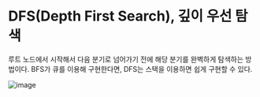 # DFS(Depth First Search), 깊이 우선 탐색
루트 노드에서 시작해서 다음 분기로 넘어가기 전에 해당 분기를 완벽하게 탐색하는 방법이다. BFS가 큐를 이용해 구현한다면, DFS는 스택을 이용하면 쉽게 구현할 수 있다. 

![image](https://user-images.githubusercontent.com/74875490/171972003-0b834728-8a73-4bc9-96ec-9c8e7aeeed5a.png)
